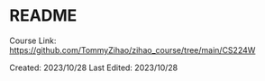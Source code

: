 # README
Course Link: https://github.com/TommyZihao/zihao_course/tree/main/CS224W

Created: 2023/10/28
Last Edited: 2023/10/28